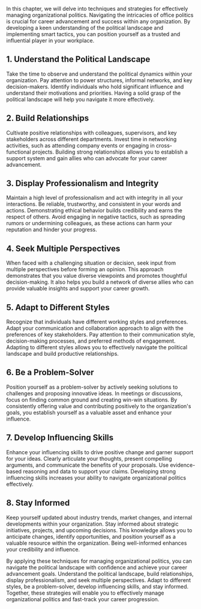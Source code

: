 
In this chapter, we will delve into techniques and strategies for effectively managing organizational politics. Navigating the intricacies of office politics is crucial for career advancement and success within any organization. By developing a keen understanding of the political landscape and implementing smart tactics, you can position yourself as a trusted and influential player in your workplace.

## 1\. Understand the Political Landscape

Take the time to observe and understand the political dynamics within your organization. Pay attention to power structures, informal networks, and key decision-makers. Identify individuals who hold significant influence and understand their motivations and priorities. Having a solid grasp of the political landscape will help you navigate it more effectively.

## 2\. Build Relationships

Cultivate positive relationships with colleagues, supervisors, and key stakeholders across different departments. Invest time in networking activities, such as attending company events or engaging in cross-functional projects. Building strong relationships allows you to establish a support system and gain allies who can advocate for your career advancement.

## 3\. Display Professionalism and Integrity

Maintain a high level of professionalism and act with integrity in all your interactions. Be reliable, trustworthy, and consistent in your words and actions. Demonstrating ethical behavior builds credibility and earns the respect of others. Avoid engaging in negative tactics, such as spreading rumors or undermining colleagues, as these actions can harm your reputation and hinder your progress.

## 4\. Seek Multiple Perspectives

When faced with a challenging situation or decision, seek input from multiple perspectives before forming an opinion. This approach demonstrates that you value diverse viewpoints and promotes thoughtful decision-making. It also helps you build a network of diverse allies who can provide valuable insights and support your career growth.

## 5\. Adapt to Different Styles

Recognize that individuals have different working styles and preferences. Adapt your communication and collaboration approach to align with the preferences of key stakeholders. Pay attention to their communication style, decision-making processes, and preferred methods of engagement. Adapting to different styles allows you to effectively navigate the political landscape and build productive relationships.

## 6\. Be a Problem-Solver

Position yourself as a problem-solver by actively seeking solutions to challenges and proposing innovative ideas. In meetings or discussions, focus on finding common ground and creating win-win situations. By consistently offering value and contributing positively to the organization's goals, you establish yourself as a valuable asset and enhance your influence.

## 7\. Develop Influencing Skills

Enhance your influencing skills to drive positive change and garner support for your ideas. Clearly articulate your thoughts, present compelling arguments, and communicate the benefits of your proposals. Use evidence-based reasoning and data to support your claims. Developing strong influencing skills increases your ability to navigate organizational politics effectively.

## 8\. Stay Informed

Keep yourself updated about industry trends, market changes, and internal developments within your organization. Stay informed about strategic initiatives, projects, and upcoming decisions. This knowledge allows you to anticipate changes, identify opportunities, and position yourself as a valuable resource within the organization. Being well-informed enhances your credibility and influence.

By applying these techniques for managing organizational politics, you can navigate the political landscape with confidence and achieve your career advancement goals. Understand the political landscape, build relationships, display professionalism, and seek multiple perspectives. Adapt to different styles, be a problem-solver, develop influencing skills, and stay informed. Together, these strategies will enable you to effectively manage organizational politics and fast-track your career progression.
